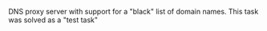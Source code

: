 DNS proxy server with support for a "black" list of domain names.
This task was solved as a "test task"
